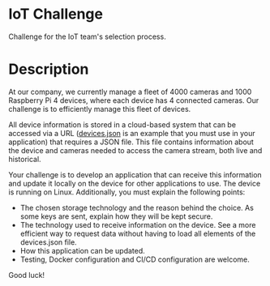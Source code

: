 # IoT Challenge
Challenge for the IoT team's selection process.

# Description

At our company, we currently manage a fleet of 4000 cameras and 1000 Raspberry Pi 4 devices, where each device has 4 connected cameras. Our challenge is to efficiently manage this fleet of devices.

All device information is stored in a cloud-based system that can be accessed via a URL ([devices.json](https://raw.githubusercontent.com/eusouagabriel/desafio-iot/main/devices.json) is an example that you must use in your application) that requires a JSON file. This file contains information about the device and cameras needed to access the camera stream, both live and historical.

Your challenge is to develop an application that can receive this information and update it locally on the device for other applications to use. The device is running on Linux. Additionally, you must explain the following points:

* The chosen storage technology and the reason behind the choice. As some keys are sent, explain how they will be kept secure.
* The technology used to receive information on the device. See a more efficient way to request data without having to load all elements of the devices.json file.
* How this application can be updated.
* Testing, Docker configuration and CI/CD configuration are welcome.

Good luck!
